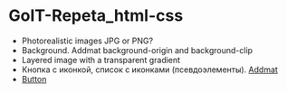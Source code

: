 # GoIT-Repeta_html-css

- Photorealistic images JPG or PNG?
- Background. Addmat background-origin and background-clip
- Layered image with a transparent gradient
- Кнопка с иконкой, список с иконками (псевдоэлементы). [Addmat](https://habr.com/ru/post/154319/)
- [Button](https://moderncss.dev/icon-button-css-styling-guide/)
